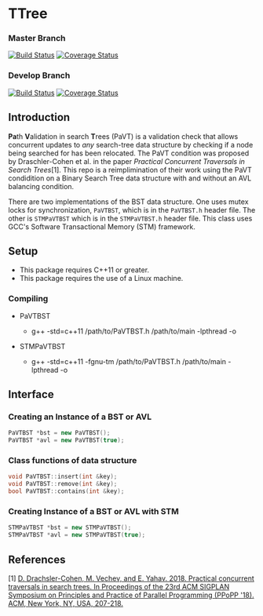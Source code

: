 # TTree
### Master Branch
[![Build Status](https://travis-ci.org/tylertownsend/PaVT-BST.svg?branch=master)](https://travis-ci.org/tylertownsend/PaVT-BST)
[![Coverage Status](https://coveralls.io/repos/github/tylertownsend/PaVT-BST/badge.svg?branch=master)](https://coveralls.io/github/tylertownsend/PaVT-BST?branch=master)

### Develop Branch
[![Build Status](https://travis-ci.org/tylertownsend/PaVT-BST.svg?branch=develop)](https://travis-ci.org/tylertownsend/PaVT-BST)
[![Coverage Status](https://coveralls.io/repos/github/tylertownsend/PaVT-BST/badge.svg?branch=develop)](https://coveralls.io/github/tylertownsend/PaVT-BST?branch=develop)
## Introduction
**Pa**th **V**alidation in search **T**rees (PaVT) is a validation check that allows concurrent updates to *any* search-tree data structure by checking if a node being searched for has been relocated. The PaVT condition was proposed by Draschler-Cohen et al. in the paper *Practical Concurrent Traversals in Search Trees*[1]. This repo is a reimplimination of their work using the PaVT condidition on a Binary Search Tree data structure with and without an AVL balancing condition. 

There are two implementations of the BST data structure. One uses mutex locks for synchronization, `PaVTBST`, which is in the `PaVTBST.h` header file. The other is `STMPaVTBST` which is in the `STMPaVTBST.h` header file. This class uses GCC's Software Transactional Memory (STM) framework.

## Setup
+ This package requires C++11 or greater.
+ This package requires the use of a Linux machine.
### Compiling
+ PaVTBST
  - g++ -std=c++11 /path/to/PaVTBST.h /path/to/main -lpthread -o <nameofmain>
  
+ STMPaVTBST
  - g++ -std=c++11 -fgnu-tm /path/to/PaVTBST.h /path/to/main -lpthread -o <nameofmain>
## Interface
  
### Creating an Instance of a BST or AVL
```C++
PaVTBST *bst = new PaVTBST();
PaVTBST *avl = new PaVTBST(true);
```
  
### Class functions of data structure
```C++
void PaVTBST::insert(int &key);
void PaVTBST::remove(int &key);
bool PaVTBST::contains(int &key);
```

### Creating Instance of a BST or AVL with STM
```C++
STMPaVTBST *bst = new STMPaVTBST();
STMPaVTBST *avl = new STMPaVTBST(true);
```
## References
[1] [D. Drachsler-Cohen, M. Vechev, and E. Yahav. 2018. Practical concurrent traversals in search trees. In Proceedings of the 23rd ACM SIGPLAN Symposium on Principles and Practice of Parallel Programming (PPoPP '18). ACM, New York, NY, USA, 207-218.](https://files.sri.inf.ethz.ch/website/papers/ppopp18.pdf)
